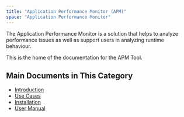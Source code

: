 ```yaml
---
title: "Application Performance Monitor (APM)"
space: "Application Performance Monitor"
---
```


The Application Performance Monitor is a solution that helps to analyze performance issues as well as support users in analyzing runtime behaviour.

This is the home of the documentation for the APM Tool.

## Main Documents in This Category

* [Introduction](introduction)
* [Use Cases](use-cases)
* [Installation](installation)
* [User Manual](user-manual)